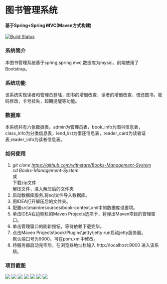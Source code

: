# 图书管理系统
#### 基于Spring+Spring MVC(Maven方式构建)
[![Build Status](https://travis-ci.org/withstars/Books-Management-System.svg?branch=master)](https://travis-ci.org/withstars/Books-Management-System)
### 系统简介
本图书管理系统基于spring,spring mvc,数据库为mysql。前端使用了Bootstrap。 
### 系统功能
该系统实现读者和管理员登陆，图书的增删改查，读者的增删改查，借还图书，密码修改，卡号挂失，超期提醒等功能。
### 数据库
本系统共有六张数据表。admin为管理员表，book_info为图书信息表，class_info为分类信息表，lend_list为借还信息表，reader_card为读者证表,reader_info为读者信息表。
### 如何使用
1. *git clone https://github.com/withstars/Books-Management-System* <br/>
	*cd  Books-Management-System*<br/>
	或<br/>
	下载zip文件<br/>
	解压文件，进入解压后的文件夹 <br/>
2. 启动数据库服务,将sql文件导入数据库。
3. 用IDEA打开解压后的文件夹。
4. 配置src\main\resources\book-context.xml中的数据库设置项。
5. 单击IDEA右边侧栏的Maven Projects选项卡，将弹出Maven项目的管理窗口。
7. 单击管理窗口的刷新按钮，等待依赖下载完毕。
8. 点击Maven Projects\book\Plugins\jetty\jetty:run启动jetty服务器。<br/>
   默认端口号为9000。可在pom.xml中修改。
9. 待服务器启动完毕后，在浏览器地址栏输入 http://localhost:9000 进入该系统。
### 项目截图
<img src="https://github.com/ValueStar/Books-Management-System/blob/master/preview/7.PNG">
<img src="https://github.com/ValueStar/Books-Management-System/blob/master/preview/1.PNG">
<img src="https://github.com/ValueStar/Books-Management-System/blob/master/preview/2.PNG">
<img src="https://github.com/ValueStar/Books-Management-System/blob/master/preview/3.PNG">
<img src="https://github.com/ValueStar/Books-Management-System/blob/master/preview/4.PNG">
<img src="https://github.com/ValueStar/Books-Management-System/blob/master/preview/5.PNG">
<img src="https://github.com/ValueStar/Books-Management-System/blob/master/preview/6.PNG">
